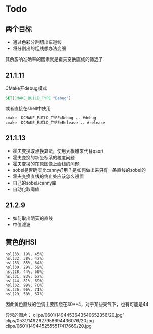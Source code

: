 # Todo

## 两个目标

+ 通过色彩分割切出车道线
+ 将分割出的粗线想办法变细

其余影响准确率的因素就是霍夫变换直线的筛选了

## 21.1.11

CMake开debug模式

```CMake
SET(CMAKE_BUILD_TYPE "Debug")
```

或者直接在shell中使用

```shell
cmake -DCMAKE_BUILD_TYPE=Debug .. #debug
cmake -DCMAKE_BUILD_TYPE=Release .. #release
```

## 21.1.13

+ 霍夫变换取点换算法，使用大根堆来代替qsort
+ 霍夫变换的新坐标系的粒度问题
+ 霍夫变换的在原图像上画线的问题
+ sobel是否确实比canny好用？是如何做出来只有一条直线的sobel的
+ 霍夫变换直线的终止处应该怎么设置
+ 自己的sobel/canny库
+ 自动化取阈值

## 21.2.9

+ 如何取出阴天的直线
+ 中值滤波

## 黄色的HSI

```shell
hsl(33, 19%, 45%)
hsl(32, 38%, 47%)
hsl(33, 85%, 64%)
hsl(30, 29%, 59%)
hsl(28, 44%, 60%)
hsl(31, 83%, 67%)
hsl(44, 81%, 69%)
hsl(32, 99%, 70%)
hsl(36, 96%, 71%)
hsl(29, 58%, 67%)
```

因此黄色直线的色调主要围绕在30+-4，对于某些天气下，也有可能是44


异常的图片：
clips/0601/1494453643540652356/20.jpg"
clips/0531/1492627958694436076/20.jpg
clips/0601/1494452555517417669/20.jpg
